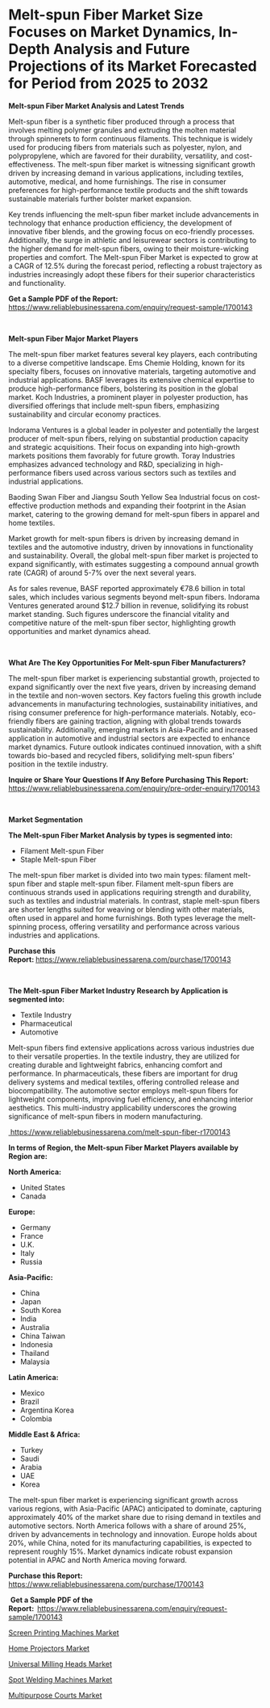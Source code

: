 <p><h1>Melt-spun Fiber Market Size Focuses on Market Dynamics, In-Depth Analysis and Future Projections of its Market Forecasted for Period from 2025 to 2032</h1></p><p><strong>Melt-spun Fiber Market Analysis and Latest Trends</strong></p>
<p><p>Melt-spun fiber is a synthetic fiber produced through a process that involves melting polymer granules and extruding the molten material through spinnerets to form continuous filaments. This technique is widely used for producing fibers from materials such as polyester, nylon, and polypropylene, which are favored for their durability, versatility, and cost-effectiveness. The melt-spun fiber market is witnessing significant growth driven by increasing demand in various applications, including textiles, automotive, medical, and home furnishings. The rise in consumer preferences for high-performance textile products and the shift towards sustainable materials further bolster market expansion.</p><p>Key trends influencing the melt-spun fiber market include advancements in technology that enhance production efficiency, the development of innovative fiber blends, and the growing focus on eco-friendly processes. Additionally, the surge in athletic and leisurewear sectors is contributing to the higher demand for melt-spun fibers, owing to their moisture-wicking properties and comfort. The Melt-spun Fiber Market is expected to grow at a CAGR of 12.5% during the forecast period, reflecting a robust trajectory as industries increasingly adopt these fibers for their superior characteristics and functionality.</p></p>
<p><strong>Get a Sample PDF of the Report:&nbsp;</strong> <a href="https://www.reliablebusinessarena.com/enquiry/request-sample/1700143?utm_campaign=3346&utm_medium=2&utm_source=Github&utm_content=ia&utm_term=27032025&utm_id=melt-spun-fiber">https://www.reliablebusinessarena.com/enquiry/request-sample/1700143</a></p>
<p>&nbsp;</p>
<p><strong>Melt-spun Fiber Major Market Players</strong></p>
<p><p>The melt-spun fiber market features several key players, each contributing to a diverse competitive landscape. Ems Chemie Holding, known for its specialty fibers, focuses on innovative materials, targeting automotive and industrial applications. BASF leverages its extensive chemical expertise to produce high-performance fibers, bolstering its position in the global market. Koch Industries, a prominent player in polyester production, has diversified offerings that include melt-spun fibers, emphasizing sustainability and circular economy practices.</p><p>Indorama Ventures is a global leader in polyester and potentially the largest producer of melt-spun fibers, relying on substantial production capacity and strategic acquisitions. Their focus on expanding into high-growth markets positions them favorably for future growth. Toray Industries emphasizes advanced technology and R&D, specializing in high-performance fibers used across various sectors such as textiles and industrial applications.</p><p>Baoding Swan Fiber and Jiangsu South Yellow Sea Industrial focus on cost-effective production methods and expanding their footprint in the Asian market, catering to the growing demand for melt-spun fibers in apparel and home textiles.</p><p>Market growth for melt-spun fibers is driven by increasing demand in textiles and the automotive industry, driven by innovations in functionality and sustainability. Overall, the global melt-spun fiber market is projected to expand significantly, with estimates suggesting a compound annual growth rate (CAGR) of around 5-7% over the next several years.</p><p>As for sales revenue, BASF reported approximately €78.6 billion in total sales, which includes various segments beyond melt-spun fibers. Indorama Ventures generated around $12.7 billion in revenue, solidifying its robust market standing. Such figures underscore the financial vitality and competitive nature of the melt-spun fiber sector, highlighting growth opportunities and market dynamics ahead.</p></p>
<p>&nbsp;</p>
<p><strong>What Are The Key Opportunities For Melt-spun Fiber Manufacturers?</strong></p>
<p><p>The melt-spun fiber market is experiencing substantial growth, projected to expand significantly over the next five years, driven by increasing demand in the textile and non-woven sectors. Key factors fueling this growth include advancements in manufacturing technologies, sustainability initiatives, and rising consumer preference for high-performance materials. Notably, eco-friendly fibers are gaining traction, aligning with global trends towards sustainability. Additionally, emerging markets in Asia-Pacific and increased application in automotive and industrial sectors are expected to enhance market dynamics. Future outlook indicates continued innovation, with a shift towards bio-based and recycled fibers, solidifying melt-spun fibers' position in the textile industry.</p></p>
<p><strong>Inquire or Share Your Questions If Any Before Purchasing This Report:</strong> <a href="https://www.reliablebusinessarena.com/enquiry/pre-order-enquiry/1700143?utm_campaign=3346&utm_medium=2&utm_source=Github&utm_content=ia&utm_term=27032025&utm_id=melt-spun-fiber">https://www.reliablebusinessarena.com/enquiry/pre-order-enquiry/1700143</a></p>
<p>&nbsp;</p>
<p><strong>Market Segmentation</strong></p>
<p><strong>The Melt-spun Fiber Market Analysis by types is segmented into:</strong></p>
<p><ul><li>Filament Melt-spun Fiber</li><li>Staple Melt-spun Fiber</li></ul></p>
<p><p>The melt-spun fiber market is divided into two main types: filament melt-spun fiber and staple melt-spun fiber. Filament melt-spun fibers are continuous strands used in applications requiring strength and durability, such as textiles and industrial materials. In contrast, staple melt-spun fibers are shorter lengths suited for weaving or blending with other materials, often used in apparel and home furnishings. Both types leverage the melt-spinning process, offering versatility and performance across various industries and applications.</p></p>
<p><strong>Purchase this Report:&nbsp;</strong><a href="https://www.reliablebusinessarena.com/purchase/1700143?utm_campaign=3346&utm_medium=2&utm_source=Github&utm_content=ia&utm_term=27032025&utm_id=melt-spun-fiber">https://www.reliablebusinessarena.com/purchase/1700143</a></p>
<p>&nbsp;</p>
<p><strong>The Melt-spun Fiber Market Industry Research by Application is segmented into:</strong></p>
<p><ul><li>Textile Industry</li><li>Pharmaceutical</li><li>Automotive</li></ul></p>
<p><p>Melt-spun fibers find extensive applications across various industries due to their versatile properties. In the textile industry, they are utilized for creating durable and lightweight fabrics, enhancing comfort and performance. In pharmaceuticals, these fibers are important for drug delivery systems and medical textiles, offering controlled release and biocompatibility. The automotive sector employs melt-spun fibers for lightweight components, improving fuel efficiency, and enhancing interior aesthetics. This multi-industry applicability underscores the growing significance of melt-spun fibers in modern manufacturing.</p></p>
<p><a href="https://www.reliablebusinessarena.com/melt-spun-fiber-r1700143?utm_campaign=3346&utm_medium=2&utm_source=Github&utm_content=ia&utm_term=27032025&utm_id=melt-spun-fiber">&nbsp;https://www.reliablebusinessarena.com/melt-spun-fiber-r1700143</a></p>
<p><strong>In terms of Region, the Melt-spun Fiber Market Players available by Region are:</strong></p>
<p>
    <p> <strong> North America: </strong>
        <ul>
            <li>United States</li>
            <li>Canada</li>
        </ul>
        </p> 
    <p> <strong> Europe: </strong>
        <ul>
            <li>Germany</li>
            <li>France</li>
            <li>U.K.</li>
            <li>Italy</li>
            <li>Russia</li>
        </ul>
        </p> 
    <p> <strong> Asia-Pacific: </strong>
        <ul>
            <li>China</li>
            <li>Japan</li>
            <li>South Korea</li>
            <li>India</li>
            <li>Australia</li>
            <li>China Taiwan</li>
            <li>Indonesia</li>
            <li>Thailand</li>
            <li>Malaysia</li>
        </ul>
        </p> 
    <p> <strong> Latin America: </strong>
        <ul>
            <li>Mexico</li>
            <li>Brazil</li>
            <li>Argentina Korea</li>
            <li>Colombia</li>
        </ul>
        </p> 
    <p> <strong> Middle East & Africa: </strong>
        <ul>
            <li>Turkey</li>
            <li>Saudi</li>
            <li>Arabia</li>
            <li>UAE</li>
            <li>Korea</li>
        </ul>
    </p>
    </p>
<p><p>The melt-spun fiber market is experiencing significant growth across various regions, with Asia-Pacific (APAC) anticipated to dominate, capturing approximately 40% of the market share due to rising demand in textiles and automotive sectors. North America follows with a share of around 25%, driven by advancements in technology and innovation. Europe holds about 20%, while China, noted for its manufacturing capabilities, is expected to represent roughly 15%. Market dynamics indicate robust expansion potential in APAC and North America moving forward.</p></p>
<p><strong>Purchase this Report: </strong><a href="https://www.reliablebusinessarena.com/purchase/1700143?utm_campaign=3346&utm_medium=2&utm_source=Github&utm_content=ia&utm_term=27032025&utm_id=melt-spun-fiber">https://www.reliablebusinessarena.com/purchase/1700143</a></p>
<p>&nbsp;<strong>Get a Sample PDF of the Report:&nbsp;&nbsp;</strong><a href="https://www.reliablebusinessarena.com/enquiry/request-sample/1700143?utm_campaign=3346&utm_medium=2&utm_source=Github&utm_content=ia&utm_term=27032025&utm_id=melt-spun-fiber">https://www.reliablebusinessarena.com/enquiry/request-sample/1700143</a></p>
<p><strong></strong></p>
<p><p><a href="https://www.linkedin.com/pulse/key-metrics-screen-printing-machines-market-report-size-growth-uhuxe?utm_campaign=3346&utm_medium=2&utm_source=Github&utm_content=ia&utm_term=27032025&utm_id=melt-spun-fiber">Screen Printing Machines Market</a></p><p><a href="https://www.linkedin.com/pulse/exploring-home-projectors-market-dynamics-projected-cagr-ycale?utm_campaign=3346&utm_medium=2&utm_source=Github&utm_content=ia&utm_term=27032025&utm_id=melt-spun-fiber">Home Projectors Market</a></p><p><a href="https://www.linkedin.com/pulse/53-cagr-forecast-theuniversal-milling-heads-market-from-lvqre?utm_campaign=3346&utm_medium=2&utm_source=Github&utm_content=ia&utm_term=27032025&utm_id=melt-spun-fiber">Universal Milling Heads Market</a></p><p><a href="https://www.linkedin.com/pulse/spot-welding-machines-market-growth-2025-2032-factors-y096e?utm_campaign=3346&utm_medium=2&utm_source=Github&utm_content=ia&utm_term=27032025&utm_id=melt-spun-fiber">Spot Welding Machines Market</a></p><p><a href="https://www.linkedin.com/pulse/navigating-competitive-landscape-multipurpose-courts-industry-fizaf?utm_campaign=3346&utm_medium=2&utm_source=Github&utm_content=ia&utm_term=27032025&utm_id=melt-spun-fiber">Multipurpose Courts Market</a></p></p>